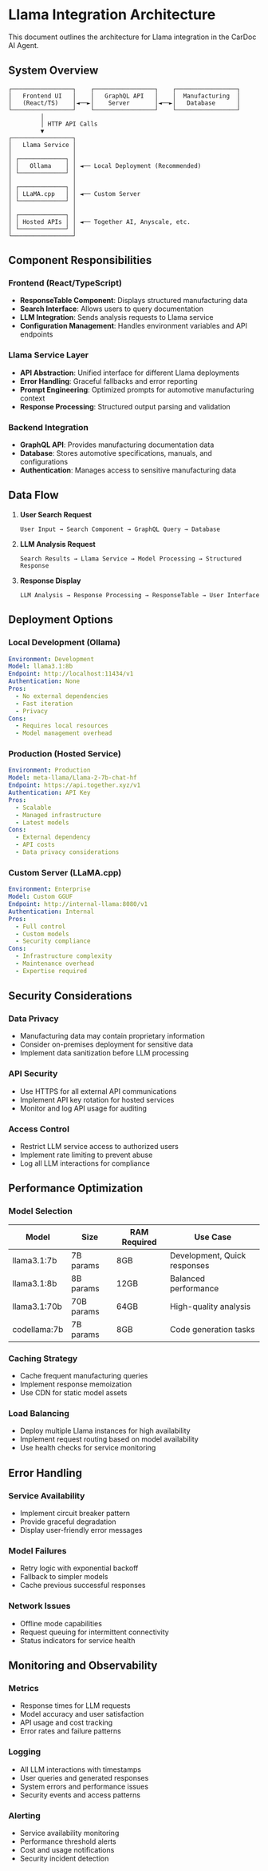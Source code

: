 # Llama Integration Architecture

This document outlines the architecture for Llama integration in the CarDoc AI Agent.

## System Overview

```
┌─────────────────┐    ┌─────────────────┐    ┌─────────────────┐
│   Frontend UI   │    │   GraphQL API   │    │  Manufacturing  │
│   (React/TS)    │◄──►│    Server       │◄──►│   Database      │
└─────────────────┘    └─────────────────┘    └─────────────────┘
         │
         │ HTTP API Calls
         ▼
┌─────────────────┐
│   Llama Service │
│                 │
│ ┌─────────────┐ │
│ │   Ollama    │ │ ◄── Local Deployment (Recommended)
│ └─────────────┘ │
│                 │
│ ┌─────────────┐ │
│ │ LLaMA.cpp   │ │ ◄── Custom Server
│ └─────────────┘ │
│                 │
│ ┌─────────────┐ │
│ │ Hosted APIs │ │ ◄── Together AI, Anyscale, etc.
│ └─────────────┘ │
└─────────────────┘
```

## Component Responsibilities

### Frontend (React/TypeScript)
- **ResponseTable Component**: Displays structured manufacturing data
- **Search Interface**: Allows users to query documentation
- **LLM Integration**: Sends analysis requests to Llama service
- **Configuration Management**: Handles environment variables and API endpoints

### Llama Service Layer
- **API Abstraction**: Unified interface for different Llama deployments
- **Error Handling**: Graceful fallbacks and error reporting
- **Prompt Engineering**: Optimized prompts for automotive manufacturing context
- **Response Processing**: Structured output parsing and validation

### Backend Integration
- **GraphQL API**: Provides manufacturing documentation data
- **Database**: Stores automotive specifications, manuals, and configurations
- **Authentication**: Manages access to sensitive manufacturing data

## Data Flow

1. **User Search Request**
   ```
   User Input → Search Component → GraphQL Query → Database
   ```

2. **LLM Analysis Request**
   ```
   Search Results → Llama Service → Model Processing → Structured Response
   ```

3. **Response Display**
   ```
   LLM Analysis → Response Processing → ResponseTable → User Interface
   ```

## Deployment Options

### Local Development (Ollama)
```yaml
Environment: Development
Model: llama3.1:8b
Endpoint: http://localhost:11434/v1
Authentication: None
Pros: 
  - No external dependencies
  - Fast iteration
  - Privacy
Cons:
  - Requires local resources
  - Model management overhead
```

### Production (Hosted Service)
```yaml
Environment: Production
Model: meta-llama/Llama-2-7b-chat-hf
Endpoint: https://api.together.xyz/v1
Authentication: API Key
Pros:
  - Scalable
  - Managed infrastructure
  - Latest models
Cons:
  - External dependency
  - API costs
  - Data privacy considerations
```

### Custom Server (LLaMA.cpp)
```yaml
Environment: Enterprise
Model: Custom GGUF
Endpoint: http://internal-llama:8080/v1
Authentication: Internal
Pros:
  - Full control
  - Custom models
  - Security compliance
Cons:
  - Infrastructure complexity
  - Maintenance overhead
  - Expertise required
```

## Security Considerations

### Data Privacy
- Manufacturing data may contain proprietary information
- Consider on-premises deployment for sensitive data
- Implement data sanitization before LLM processing

### API Security
- Use HTTPS for all external API communications
- Implement API key rotation for hosted services
- Monitor and log API usage for auditing

### Access Control
- Restrict LLM service access to authorized users
- Implement rate limiting to prevent abuse
- Log all LLM interactions for compliance

## Performance Optimization

### Model Selection
| Model | Size | RAM Required | Use Case |
|-------|------|--------------|----------|
| llama3.1:7b | 7B params | 8GB | Development, Quick responses |
| llama3.1:8b | 8B params | 12GB | Balanced performance |
| llama3.1:70b | 70B params | 64GB | High-quality analysis |
| codellama:7b | 7B params | 8GB | Code generation tasks |

### Caching Strategy
- Cache frequent manufacturing queries
- Implement response memoization
- Use CDN for static model assets

### Load Balancing
- Deploy multiple Llama instances for high availability
- Implement request routing based on model availability
- Use health checks for service monitoring

## Error Handling

### Service Availability
- Implement circuit breaker pattern
- Provide graceful degradation
- Display user-friendly error messages

### Model Failures
- Retry logic with exponential backoff
- Fallback to simpler models
- Cache previous successful responses

### Network Issues
- Offline mode capabilities
- Request queuing for intermittent connectivity
- Status indicators for service health

## Monitoring and Observability

### Metrics
- Response times for LLM requests
- Model accuracy and user satisfaction
- API usage and cost tracking
- Error rates and failure patterns

### Logging
- All LLM interactions with timestamps
- User queries and generated responses
- System errors and performance issues
- Security events and access patterns

### Alerting
- Service availability monitoring
- Performance threshold alerts
- Cost and usage notifications
- Security incident detection
